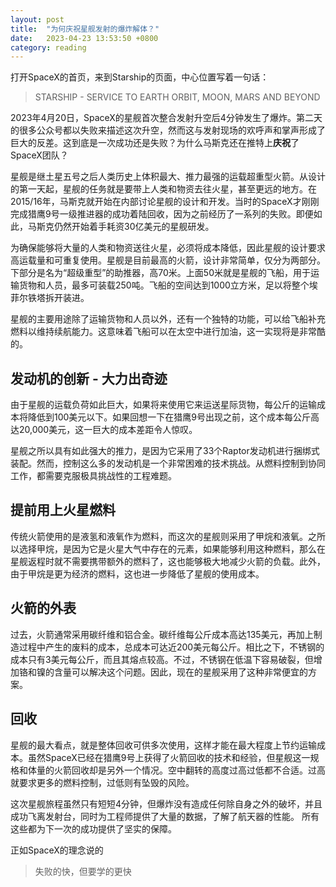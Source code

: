 ```yaml
---
layout: post
title:  "为何庆祝星舰发射的爆炸解体？"
date:   2023-04-23 13:53:50 +0800
category: reading
---
```


打开SpaceX的首页，来到Starship的页面，中心位置写着一句话：

> STARSHIP - SERVICE TO EARTH ORBIT, MOON, MARS AND BEYOND


2023年4月20日，SpaceX的星舰首次整合发射升空后4分钟发生了爆炸。第二天的很多公众号都以失败来描述这次升空，然而这与发射现场的欢呼声和掌声形成了巨大的反差。这到底是一次成功还是失败？为什么马斯克还在推特上**庆祝**了SpaceX团队？

星舰是继土星五号之后人类历史上体积最大、推力最强的运载超重型火箭。从设计的第一天起，星舰的任务就是要带上人类和物资去往火星，甚至更远的地方。在2015/16年，马斯克就开始在内部讨论星舰的设计和开发。当时的SpaceX才刚刚完成猎鹰9号一级推进器的成功着陆回收，因为之前经历了一系列的失败。即便如此，马斯克仍然开始着手耗资30亿美元的星舰研发。

为确保能够将大量的人类和物资送往火星，必须将成本降低，因此星舰的设计要求高运载量和可重复使用。星舰是目前最高的火箭，设计非常简单，仅分为两部分。下部分是名为“超级重型”的助推器，高70米。上面50米就是星舰的飞船，用于运输货物和人员，最多可装载250吨。飞船的空间达到1000立方米，足以将整个埃菲尔铁塔拆开装进。

星舰的主要用途除了运输货物和人员以外，还有一个独特的功能，可以给飞船补充燃料以维持续航能力。这意味着飞船可以在太空中进行加油，这一实现将是非常酷的。

## 发动机的创新 - 大力出奇迹

由于星舰的运载负荷如此巨大，如果将来使用它来运送星际货物，每公斤的运输成本将降低到100美元以下。如果回想一下在猎鹰9号出现之前，这个成本每公斤高达20,000美元，这一巨大的成本差距令人惊叹。

星舰之所以具有如此强大的推力，是因为它采用了33个Raptor发动机进行捆绑式装配。然而，控制这么多的发动机是一个非常困难的技术挑战。从燃料控制到协同工作，都需要克服极具挑战性的工程难题。

## 提前用上火星燃料

传统火箭使用的是液氢和液氧作为燃料，而这次的星舰则采用了甲烷和液氧。之所以选择甲烷，是因为它是火星大气中存在的元素，如果能够利用这种燃料，那么在星舰返程时就不需要携带额外的燃料了，这也能够极大地减少火箭的负载。此外，由于甲烷是更为经济的燃料，这也进一步降低了星舰的使用成本。

## 火箭的外表

过去，火箭通常采用碳纤维和铝合金。碳纤维每公斤成本高达135美元，再加上制造过程中产生的废料的成本，总成本可达近200美元每公斤。相比之下，不锈钢的成本只有3美元每公斤，而且其熔点较高。不过，不锈钢在低温下容易破裂，但增加铬和镍的含量可以解决这个问题。因此，现在的星舰采用了这种非常便宜的方案。

## 回收

星舰的最大看点，就是整体回收可供多次使用，这样才能在最大程度上节约运输成本。虽然SpaceX已经在猎鹰9号上获得了火箭回收的技术和经验，但星舰这一规格和体量的火箭回收却是另外一个情况。空中翻转的高度过高过低都不合适。过高就要求更多的燃料控制，过低则有坠毁的风险。 

这次星舰旅程虽然只有短短4分钟，但爆炸没有造成任何除自身之外的破坏，并且成功飞离发射台，同时为工程师提供了大量的数据，了解了航天器的性能。 所有这些都为下一次的成功提供了坚实的保障。 

正如SpaceX的理念说的

> 失败的快，但要学的更快

